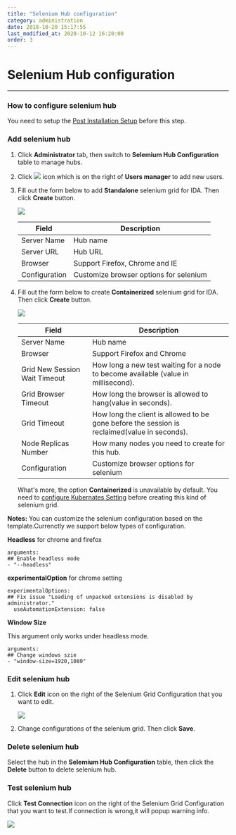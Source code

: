 ```yaml
---
title: "Selenium Hub configuration"
category: administration
date: 2018-10-20 15:17:55
last_modified_at: 2020-10-12 16:20:00
order: 3
---
```


# Selenium Hub configuration
***
### How to configure selenium hub
   You need to setup the [Post Installation Setup] before this step.
### Add selenium hub
  1. Click **Administrator** tab, then switch to  **Selemium Hub Configuration** table to manage hubs.  
  2. Click ![][add_icon] icon which is on the right of **Users manager** to add new users.
  3. Fill out the form below to add **Standalone** selenium grid for IDA. Then click **Create** button.


     ![][administrator_hub]

     |   Field                | Description                                                         |
     | -------------------    |---------------------------                                          |
     | Server Name            | Hub name                                                            |  
     | Server URL             | Hub URL                                                        |
     | Browser                | Support Firefox, Chrome and IE                                      |  
     | Configuration          | Customize browser options for selenium                              |

  4. Fill out the form below to create **Containerized** selenium grid for IDA. Then click **Create** button.

     ![][administrator_hub_containerized]

     |   Field                | Description                                                         |
     | -------------------    |---------------------------                                          |
     | Server Name            | Hub name                                                            |  
     | Browser                | Support Firefox and Chrome                                          |
     | Grid New Session Wait Timeout | How long a new test waiting for a node to become available (value in millisecond).|  
     | Grid Browser Timeout | How long the browser is allowed to hang(value in seconds).|
     | Grid Timeout | How long the client is allowed to be gone before the session is reclaimed(value in seconds).|
     | Node Replicas Number | How many nodes you need to create for this hub.|
     | Configuration          | Customize browser options for selenium                              |

     What's more, the option **Containerized** is unavailable by default. You need to [configure Kubernates Setting] before creating this kind of selenium grid. 

**Notes:**
You can customize the selenium configuration based on the template.Currenctly we support below types of configuration.  

**Headless** for chrome and firefox
```
arguments:
## Enable headless mode
- "--headless"
```  

**experimentalOption** for chrome setting
```
experimentalOptions:
## Fix issue "Loading of unpacked extensions is disabled by administrator."
  useAutomationExtension: false
```

**Window Size**

This argument only works under headless mode.

```
arguments:
## Change windows szie
- "window-size=1920,1080"
```  


### Edit selenium hub
  1. Click **Edit** icon on the right of the Selenium Grid Configuration that you want to edit.

     ![][administrator_edit_selenium_grid]

  2. Change configurations of the selenium grid. Then click **Save**.

### Delete selenium hub
  Select the hub in the **Selemium Hub Configuration** table, then click the 	**Delete** button to delete selenium hub.

### Test selenium hub   
  Click **Test Connection** icon on the right of the Selenium Grid Configuration that you want to test.If connection is wrong,it will
 popup warning info.  

   ![][administrator_selenium_grid_test]


[administrator_hub]: ../images/administrator/administrator_hub.png
[administrator_hub_containerized]: ../images/administrator/administrator_hub_containerized.png
[Post Installation Setup]: ../installation/installlation-post-installation.html
[configure Kubernates Setting]: ../administration/administration-settings-configuration.html#set-k8s-configuration
[add_icon]: ../images/administrator/Administrator_add_icon.png
[administrator_edit_selenium_grid]: ../images/administrator/administrator_edit_selenium_grid.png
[administrator_selenium_grid_test]: ../images/administrator/administrator_test_selenium_grid.png
